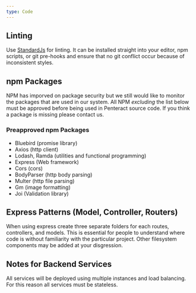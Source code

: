 ```yaml
---
type: Code
---
```


## Linting

Use [StandardJs](https://standardjs.com/) for linting. It can be installed
straight into your editor, npm scripts, or git pre-hooks and ensure that no git
conflict occur because of inconsistent styles.

## npm Packages

NPM has imporved on package security but we still would like to monitor the
packages that are used in our system. All NPM *excluding* the list below
must be approved before being used in Penteract source code. If you think
a package is missing please contact us.

### Preapproved npm Packages

- Bluebird (promise library)
- Axios (http client)
- Lodash, Ramda (utilities and functional programming)
- Express (Web framework)
- Cors (cors)
- BodyParser (http body parsing)
- Multer (http file parsing)
- Gm (image formatting)
- Joi (Validation library)

## Express Patterns (Model, Controller, Routers)

When using express create three separate folders for each routes, controllers,
and models. This is essential for people to understand where code is without
familiarity with the particular project. Other filesystem components may be
added at your disgression.

## Notes for Backend Services

All services will be deployed using multiple instances and load balancing. For
this reason all services must be stateless.
